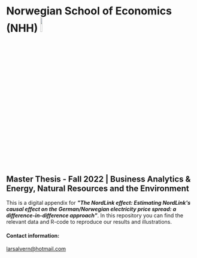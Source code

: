 # Norwegian School of Economics (NHH)       <img src="https://www.nhh.no/contentassets/dab910c2b4b441648c82105332b974ac/nhh_logo_1f_positiv_helblaa.png" width = "10%" height = "10%">
## Master Thesis - Fall 2022 | Business Analytics & Energy, Natural Resources and the Environment

This is a digital appendix for ***"The NordLink effect: Estimating NordLink's causal effect on the German/Norwegian electricity price spread: a difference-in-difference approach"***. In this repository you can find the relevant data and R-code to reproduce our results and illustrations.

#### Contact information:
larsalvern@hotmail.com
